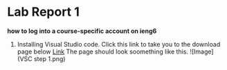 # Lab Report 1
**how to log into a course-specific account on ieng6**

1. Installing Visual Studio code. 
Click this link to take you to the download page below [Link](https://code.visualstudio.com/download)
The page should look soomething like this.
![Image](VSC step 1.png)
